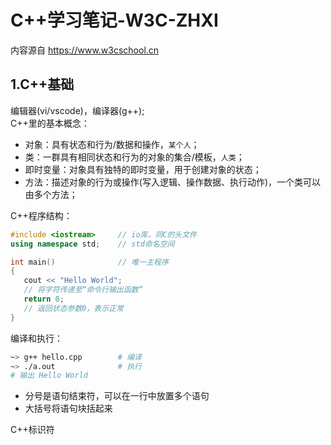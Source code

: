 # C++学习笔记-W3C-ZHXI
内容源自 https://www.w3cschool.cn

## 1.C++基础
编辑器(vi/vscode)，编译器(g++);  
C++里的基本概念：  
- 对象：具有状态和行为/数据和操作，`某个人`；  
- 类：一群具有相同状态和行为的对象的集合/模板，`人类`；  
- 即时变量：对象具有独特的即时变量，用于创建对象的状态；  
- 方法：描述对象的行为或操作(写入逻辑、操作数据、执行动作)，一个类可以由多个方法；  

C++程序结构：  
``` c++
#include <iostream>     // io库，同C的头文件
using namespace std;    // std命名空间

int main()              // 唯一主程序
{
   cout << "Hello World";    
   // 将字符传递至“命令行输出函数”
   return 0; 
   // 返回状态参数0，表示正常
} 
```
编译和执行：  
``` sh
~> g++ hello.cpp        # 编译
~> ./a.out              # 执行
# 输出 Hello World
```
- 分号是语句结束符，可以在一行中放置多个语句
- 大括号将语句块括起来

C++标识符  
